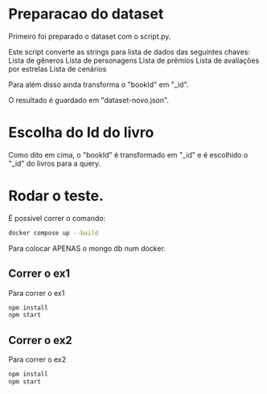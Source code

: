# Preparacao do dataset

Primeiro foi preparado o dataset com o script.py.

Este script converte as strings para lista de dados das seguintes chaves:
    Lista de gêneros
    Lista de personagens
    Lista de prêmios
    Lista de avaliações por estrelas
    Lista de cenários

Para além disso ainda transforma o "bookId" em "_id".

O resultado é guardado em "dataset-novo.json".

# Escolha do Id do livro

Como dito em cima, o "bookId" é transformado em "_id" e é escolhido o "_id" do livros para a query.

# Rodar o teste.

É possível correr o comando:

```bash
docker compose up --build
```

Para colocar APENAS o mongo db num docker.

## Correr o ex1

Para correr o ex1

```bash
npm install
npm start
``` 

## Correr o ex2

Para correr o ex2

```bash
npm install
npm start
```